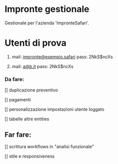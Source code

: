 # Impronte gestionale

Gestionale per l'azienda 'ImpronteSafari'.

# Utenti di prova 
1. mail: impronte@esempio.safari   pass: 2NkS$ncXs

2. mail: a@b.it  pass: 2NkS$ncXs


### Da fare: 

[] duplicazione preventivo

[] pagamenti

[] personalizzazione impostazioni utente loggato

[] tabelle altre entities

## Far fare: 

[] scrittura workflows in "analisi funzionale"

[] stile e responsiveness

